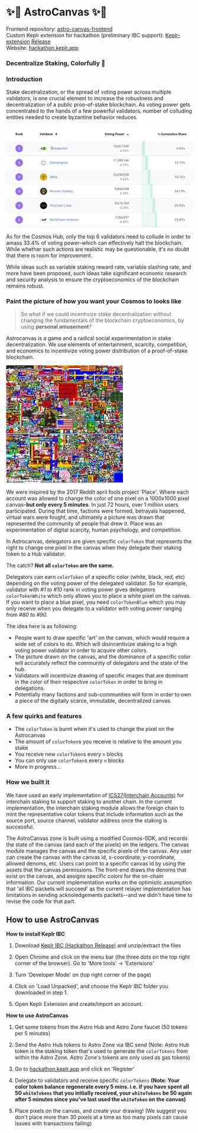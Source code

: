# ✨🎨 AstroCanvas ✨🎨

Frontend repository: [astro-canvas-frontend](https://github.com/chainapsis/astro-canvas-frontend)  
Custom Keplr extension for hackathon (preliminary IBC support): [Keplr-extension](https://github.com/chainapsis/keplr-extension/tree/hackaton) [Release](https://github.com/chainapsis/keplr-extension/releases/tag/v0.6.0-hackathon)  
Website: [hackathon.keplr.app](https://hackathon.keplr.app/)  

### Decentralize Staking, Colorfully 🌈

### Introduction

Stake decetralization, or the spread of voting power across multiple validators, is one crucial element to increase the robustness and decentralization of a public proo-of-stake blockchain. As voting power gets concentrated to the hands of a few powerful validators, number of colluding entities needed to create byzantine behavior reduces.

![top-6-validators](img/hub-validators.jpeg)

As for the Cosmos Hub, only the top 6 validators need to collude in order to amass 33.4% of voting power–which can effectively halt the blockchain. While whether such actions are realistic may be questionable, it's no doubt that there is room for improvement.

While ideas such as variable staking reward rate, variable slashing rate, and more have been proposed, such ideas take significant economic research and security analysis to ensure the cryptoeconomics of the blockchain remains robust.

### Paint the picture of how you want **your** Cosmos to looks like

> So what if we could incentivize stake decentralization without changing the fundamentals of the blockchain cryptoeconomics, by using  **personal amusement**?

Astrocanvas is a game and a radical social experimentation in stake decentralization. We use elements of entertainment, scarcity, competition, and economics to incentivize voting power distribution of a proof-of-stake blockchain.

![place-reddit](img/place-reddit.png)

We were inspired by the 2017 Reddit april fools project 'Place'. Where each account was allowed to change the color of one pixel on a 1000x1000 pixel canvas–**but only every 5 minutes**. In just 72 hours, over 1 million users participated. During that time, factions were formed, betrayals happened, virtual wars were fought, and ultimately a picture was drawn that represented the community of people that drew it. Place was an experimentation of digital scarcity, human psychology, and competition.

In Astrocanvas, delegators are given specific `colorToken` that represents the right to change one pixel in the canvas when they delegate their staking token to a Hub validator. 

The catch? **Not all `colorToken` are the same.**

Delegators can earn `colorToken` of a specific color (white, black, red, etc) depending on the voting power of the delegated validator. So for example, validator with *#1 to #10* rank in voting power gives delegators `colorTokenWhite` which only allows you to place a white pixel on the canvas. If you want to place a blue pixel, you need `colorTokenBlue` which you may only receive when you delegate to a validator with voting power ranging from *#80 to #90*.

The idea here is as following:
* People want to draw specific 'art' on the canvas, which would require a wide set of colors to do. Which will disincentivize staking to a high voting power validator in order to acquire other colors.
* The picture drawn on the canvas, and the dominance of a specific color will accurately reflect the community of delegators and the state of the hub.
* Validators will incentivize drawing of specific images that are dominant in the color of their respective `colorToken` in order to bring in delegations.
* Potentially many factions and sub-communities will form in order to own a piece of the digitally scarce, immutable, decentralized canvas.

### A few quirks and features

* The `colorToken` is burnt when it's used to change the pixel on the Astrocanvas
* The amount of `colorToken`s you receive is relative to the amount you stake
* You receive new `colorToken`s every `n` blocks
* You can only use `colorToken`s every `n` blocks
* More in progress...

### How we built it

We have used an early implementation of [ICS27(Interchain Accounts)](https://github.com/cosmos/ics/tree/master/spec/ics-027-interchain-accounts) for interchain staking to support staking to another chain. In the current implementation, the interchain staking module allows the foreign chain to mint the representative color tokens that include information such as the source port, source channel, validator address once the staking is successful.

The AstroCanvas zone is built using a modified Cosmos-SDK, and records the state of the canvas (and each of the pixels) on the ledgers. The canvas module manages the canvas and the specific pixels of the canvas. Any user can create the canvas with the canvas id, x-coordinate, y-coordinate, allowed denoms, etc. Users can point to a specific canvas id by using the assets that the canvas permissions. The front-end draws the denoms that exist on the canvas, and assigns specific colors for the on-chain information. Our current implementation works on the optimistic assumption that 'all IBC packets will succeed' as the current relayer implementation has limitations in sending acknoledgements packets--and we didn't have time to revise the code for that part.

## How to use AstroCanvas

**How to install Keplr IBC**

1. Download [Keplr IBC (Hackathon Release)](https://github.com/chainapsis/keplr-extension/releases/tag/v0.6.0-hackathon) and unzip/extract the files

2. Open Chrome and click on the menu bar (the three dots on the top right corner of the browser). Go to 'More tools' -> 'Extensions'

3. Turn 'Developer Mode' on (top right corner of the page)

4. Click on 'Load Unpacked', and choose the Keplr IBC folder you downloaded in step 1.

5. Open Keplr Extension and create/import an account.

**How to use AstroCanvas**

1. Get some tokens from the Astro Hub and Astro Zone faucet (50 tokens per 5 minutes)

2. Send the Astro Hub tokens to Astro Zone via IBC send (Note: Astro Hub token is the staking token that's used to generate the `colorTokens` from within the Astro Zone. Astro Zone's tokens are only used as gas tokens)

3. Go to [hackathon.keplr.app](https://hackathon.keplr.app) and click on 'Register'

4. Delegate to validators and receive specific `colorTokens` __(Note: Your color token balance regenerate every 5 mins. i.e. if you have spent all 50 `whiteTokens` that you initially received, your `whiteTokens` be 50 again after 5 minutes since you've last used the `whiteToken` on the canvas)__

5. Place pixels on the canvas, and create your drawing! (We suggest you don't place more than 30 pixels at a time as too many pixels can cause issues with transactions failing)
